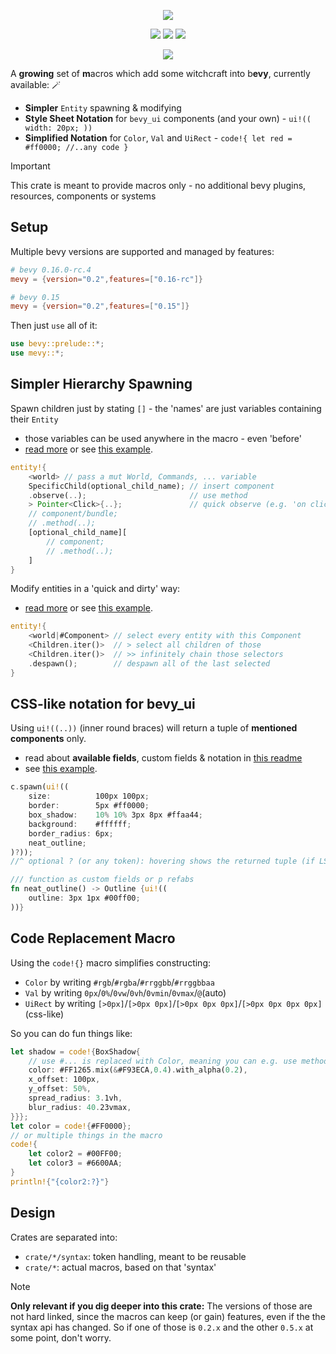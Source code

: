 <p align="center">
    <img src="https://github.com/user-attachments/assets/829a86b8-8dc4-4403-9da4-536daaefbd11">
</p>
<p align="center">
    <a href="https://github.com/dekirisu/mevy" style="position:relative"><img src="https://img.shields.io/badge/github-dekirisu/mevy-ee6677"></a>
    <a href="https://crates.io/crates/mevy" style="position:relative"><img src="https://img.shields.io/crates/v/mevy"></a>
    <a href="https://discord.gg/kevWvBuPFg" style="position:relative"><img src="https://img.shields.io/discord/515100001903312898"></a>
</p>

<p align="center">
    <img src="https://github.com/user-attachments/assets/891599e8-98a9-4d32-9f6e-6dfa76e51a31">
</p

A **growing** set of **m**acros which add some witchcraft into b**evy**, currently available: 🪄
- **Simpler** `Entity` spawning & modifying
- **Style Sheet Notation** for `bevy_ui` components (and your own) - `ui!(( width: 20px; ))`
- **Simplified Notation** for `Color`, `Val` and `UiRect` - `code!{ let red = #ff0000; //..any code }`

> [!IMPORTANT]
> This crate is meant to provide macros only - no additional bevy plugins, resources, components or systems

## Setup
Multiple bevy versions are supported and managed by features:
```toml
# bevy 0.16.0-rc.4
mevy = {version="0.2",features=["0.16-rc"]}

# bevy 0.15
mevy = {version="0.2",features=["0.15"]}
```

Then just `use` all of it:
```rust
use bevy::prelude::*;
use mevy::*;
```

## Simpler Hierarchy Spawning
Spawn children just by stating `[]` - the 'names' are just variables containing their `Entity`
- those variables can be used anywhere in the macro - even 'before'
- [read more](crates/ecs/README.md) or see [this example](examples/ecs_simple_spawn.rs).

```rust
entity!{
    <world> // pass a mut World, Commands, ... variable
    SpecificChild(optional_child_name); // insert component
    .observe(..);                       // use method
    > Pointer<Click>{..};               // quick observe (e.g. 'on click')
    // component/bundle;
    // .method(..);
    [optional_child_name][
        // component;
        // .method(..);
    ]
}
```

Modify entities in a 'quick and dirty' way: 
- [read more](crates/ecs/README.md) or see [this example](examples/entity_macro.rs).

```rust
entity!{
    <world|#Component> // select every entity with this Component
    <Children.iter()>  // > select all children of those
    <Children.iter()>  // >> infinitely chain those selectors
    .despawn();        // despawn all of the last selected
}
```

## CSS-like notation for bevy_ui
Using `ui!((..))` (inner round braces) will return a tuple of **mentioned components** only.
- read about **available fields**, custom fields & notation in [this readme](crates/ui/README.md)
- see [this example](examples/ui_bundle.rs).
```rust
c.spawn(ui!((
    size:          100px 100px;
    border:        5px #ff0000;
    box_shadow:    10% 10% 3px 8px #ffaa44;
    background:    #ffffff;
    border_radius: 6px;
    neat_outline;
)?));
//^ optional ? (or any token): hovering shows the returned tuple (if LSP used)

/// function as custom fields or p refabs
fn neat_outline() -> Outline {ui!((
    outline: 3px 1px #00ff00;
))}
```

## Code Replacement Macro
Using the `code!{}` macro simplifies constructing:
- `Color` by writing `#rgb`/`#rgba`/`#rrggbb`/`#rrggbbaa`
- `Val` by writing `0px`/`0%`/`0vw`/`0vh`/`0vmin`/`0vmax`/`@`(auto)
- `UiRect` by writing `[>0px]`/`[>0px 0px]`/`[>0px 0px 0px]`/`[>0px 0px 0px 0px]` (css-like)

So you can do fun things like:
```rust
let shadow = code!{BoxShadow{
    // use #... is replaced with Color, meaning you can e.g. use methods 
    color: #FF1265.mix(&#F93ECA,0.4).with_alpha(0.2),
    x_offset: 100px,
    y_offset: 50%,
    spread_radius: 3.1vh,
    blur_radius: 40.23vmax,
}}};
let color = code!{#FF0000};
// or multiple things in the macro
code!{
    let color2 = #00FF00;
    let color3 = #6600AA;
}
println!{"{color2:?}"}
```

## Design
Crates are separated into:
- `crate/*/syntax`: token handling, meant to be reusable
- `crate/*`: actual macros, based on that 'syntax'

> [!NOTE]
> **Only relevant if you dig deeper into this crate:** The versions of those are not hard linked, since the macros can keep (or gain) features, even if the the syntax api has changed. So if one of those is `0.2.x` and the other `0.5.x` at some point, don't worry.
